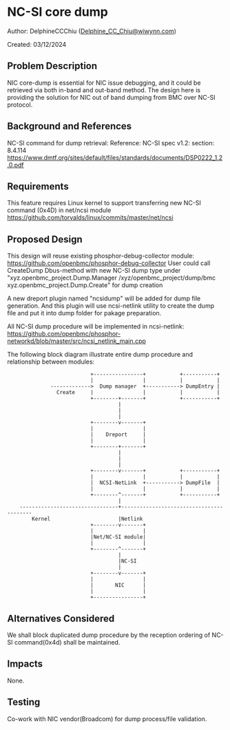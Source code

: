 # NC-SI core dump
Author: DelphineCCChiu (Delphine_CC_Chiu@wiwynn.com)

Created: 03/12/2024
## Problem Description
NIC core-dump is essential for NIC issue debugging, and it could be retrieved via both in-band and out-band method. The design here is providing the solution for NIC out of band dumping from BMC over NC-SI protocol.

## Background and References
NC-SI command for dump retrieval:
Reference: NC-SI spec v1.2: section: 8.4.114
https://www.dmtf.org/sites/default/files/standards/documents/DSP0222_1.2.0.pdf
	
## Requirements
This feature requires Linux kernel to support transferring new NC-SI command (0x4D) in net/ncsi module
https://github.com/torvalds/linux/commits/master/net/ncsi
	
## Proposed Design
This design will reuse existing phosphor-debug-collector module: https://github.com/openbmc/phosphor-debug-collector
User could call CreateDump Dbus-method with new NC-SI dump type under 
"xyz.openbmc_project.Dump.Manager /xyz/openbmc_project/dump/bmc xyz.openbmc_project.Dump.Create" for dump creation
			
A new dreport plugin named "ncsidump" will be added for dump file generation.
And this plugin will use ncsi-netlink utility to create the dump file and put it into dump folder for pakage preparation.
	
All NC-SI dump procedure will be implemented in ncsi-netlink:
https://github.com/openbmc/phosphor-networkd/blob/master/src/ncsi_netlink_main.cpp
	
The following block diagram illustrate entire dump procedure and relationship between modules:

```
                           +----------------+           +-----------+         
                           |                |           |           |         
              ------------->  Dump manager  +-----------> DumpEntry |         
                Create     |                |           |           |         
                           +--------+-------+           +-----------+         
                                    |                                         
                                    |                                         
                                    |                                         
                           +--------v-------+                                 
                           |                |                                 
                           |    Dreport     |                                 
                           |                |                                 
                           +--------+-------+                                 
                                    |                                         
                                    |                                         
                                    |                                         
                           +--------v-------+           +-----------+         
                           |                |           |           |         
                           |  NCSI-NetLink  +-----------> DumpFile  |         
                           |                |           |           |         
                           +--------^-------+           +-----------+         
                                    |                                         
    --------------------------------+-----------------------------------------
        Kernel                      |Netlink                                  
                           +--------v-------+                                 
                           |                |                                 
                           |Net/NC-SI module|                                 
                           |                |                                 
                           +--------^-------+                                 
                                    |                                         
                                    |NC-SI                                    
                                    |                                         
                           +--------v-------+                                 
                           |                |                                 
                           |       NIC      |                                 
                           |                |                                 
                           +----------------+                                           
```				   
## Alternatives Considered
We shall block duplicated dump procedure by the reception ordering of NC-SI command(0x4d) shall be maintained.
## Impacts
None.
## Testing
Co-work with NIC vendor(Broadcom) for dump process/file validation.

